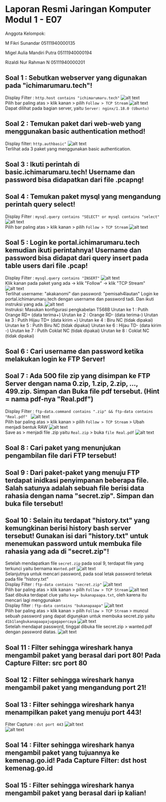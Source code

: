 # Laporan Resmi Jaringan Komputer Modul 1 - E07

Anggota Kelompok:

M Fikri Sunandar 05111940000135

Migel Aulia Mandiri Putra 05111940000194

Rizaldi Nur Rahman N 05111940000201

## Soal 1 : Sebutkan webserver yang digunakan pada "ichimarumaru.tech"!
Display Filter : ```http.host contains "ichimarumaru.tech"``` 
![alt text](https://github.com/migellamp/Jarkom-Modul-1-E07-2021/blob/main/images/soal%201a.jpg) <br />
Pilih bar paling atas > klik kanan > pilih ```Follow > TCP Stream```
![alt text](https://github.com/migellamp/Jarkom-Modul-1-E07-2021/blob/main/images/soal%201b.jpg) <br />
Dapat dilihat pada bagian server, yaitu ```Server: nginx/1.18.0 (Ubuntu)```

## Soal 2 : Temukan paket dari web-web yang menggunakan basic authentication method!
Display filter: ```http.authbasic"``` 
![alt text](https://github.com/migellamp/Jarkom-Modul-1-E07-2021/blob/main/images/soal%202.png) <br />
Terlihat ada 3 paket yang menggunakan basic authentication.

## Soal 3 : Ikuti perintah di basic.ichimarumaru.tech! Username dan password bisa didapatkan dari file .pcapng!

## Soal 4 : Temukan paket mysql yang mengandung perintah query select!
Display Filter : ```mysql.query contains "SELECT" or mysql contains "select"``` 
![alt text](https://github.com/migellamp/Jarkom-Modul-1-E07-2021/blob/main/images/soal%204a.jpg) <br />
Pilih bar paling atas > klik kanan > pilih ```Follow > TCP Stream```
![alt text](https://github.com/migellamp/Jarkom-Modul-1-E07-2021/blob/main/images/soal%204b.jpg) <br />

## Soal 5 : Login ke portal.ichimarumaru.tech kemudian ikuti perintahnya! Username dan password bisa didapat dari query insert pada table users dari file .pcap!
Display Filter : ```mysql.query contains "INSERT"``` 
![alt text](https://github.com/migellamp/Jarkom-Modul-1-E07-2021/blob/main/images/soal%205a.png) <br />
Klik kanan pada paket yang ada -> klik "Follow" -> klik "TCP Stream"
![alt text](https://github.com/migellamp/Jarkom-Modul-1-E07-2021/blob/main/images/soal%205b.png) <br />
Terlihat username: "akakanomi" dan password: "pemisah4lautan"
Login ke portal.ichimarumaru.tech dengan username dan password tadi. Dan ikuti instruksi yang ada.
![alt text](https://github.com/migellamp/Jarkom-Modul-1-E07-2021/blob/main/images/soal%205c.png) <br />
Instruksi: Masukan konfigurasi pengkabelan T568B
Urutan ke 1 : Putih Orange RD+ (data terima+)
Urutan ke 2 : Orange RD- (data terima-)
Urutan ke 3 : Putih Hijau TD+ (data kirim +)
Urutan ke 4 : Biru NC (tidak dipakai)
Urutan ke 5 : Putih Biru NC (tidak dipakai)
Urutan ke 6 : Hijau TD- (data kirim -)
Urutan ke 7 : Putih Coklat NC (tidak dipakai)
Urutan ke 8 : Coklat NC (tidak dipakai)

## Soal 6 : Cari username dan password ketika melakukan login ke FTP Server!

## Soal 7 : Ada 500 file zip yang disimpan ke FTP Server dengan nama 0.zip, 1.zip, 2.zip, ..., 499.zip. Simpan dan Buka file pdf tersebut. (Hint = nama pdf-nya "Real.pdf")
Display Filter : ```ftp-data.command contains ".zip" && ftp-data contains "Real.pdf" ``` 
![alt text](https://github.com/migellamp/Jarkom-Modul-1-E07-2021/blob/main/images/soal%207a.jpg) <br />
Pilih bar paling atas > klik kanan > pilih ```Follow > TCP Stream``` > Ubah menjadi bentuk RAW
![alt text](https://github.com/migellamp/Jarkom-Modul-1-E07-2021/blob/main/images/soal%207c.jpg) <br />
Save as > menjadi file .zip yaitu ```Real.zip``` > buka ```file Real.pdf```
![alt text](https://github.com/migellamp/Jarkom-Modul-1-E07-2021/blob/main/images/soal%207d.jpg) <br />

## Soal 8 : Cari paket yang menunjukan pengambilan file dari FTP tersebut!

## Soal 9 : Dari paket-paket yang menuju FTP terdapat inidkasi penyimpanan beberapa file. Salah satunya adalah sebuah file berisi data rahasia dengan nama "secret.zip". Simpan dan buka file tersebut!

## Soal 10 : Selain itu terdapat "history.txt" yang kemungkinan berisi history bash server tersebut! Gunakan isi dari "history.txt" untuk menemukan password untuk membuka file rahasia yang ada di "secret.zip"!
Setelah mendapatkan file ```secret.zip``` pada soal 9, terdapat file yang terkunci yaitu bernama ```Wanted.pdf```
![alt text](https://github.com/migellamp/Jarkom-Modul-1-E07-2021/blob/main/images/soal%2010a.jpg) <br />
Selanjutnya untuk mencari password, pada soal letak password terletak pada file “history.txt” <br />
Display Filter : ```ftp-data contains "secret.zip"```
![alt text](https://github.com/migellamp/Jarkom-Modul-1-E07-2021/blob/main/images/soal%2010b.jpg) <br />
Pilih bar paling atas > klik kanan > pilih ```Follow > TCP Stream```
![alt text](https://github.com/migellamp/Jarkom-Modul-1-E07-2021/blob/main/images/soal%2010c.jpg) <br />
Saat dibuka terdapat clue yaitu ```key= bukanapaapa.txt```, oleh karena itu mencari lagi menggunakan <br />
Display filter : ```ftp-data contains "bukanapaapa"```
![alt text](https://github.com/migellamp/Jarkom-Modul-1-E07-2021/blob/main/images/soal%2010d.jpg) <br />
Pilih bar paling atas > klik kanan > pilih ```Follow > TCP Stream``` > muncul sebuah password yang dapat digunakan untuk membuka secret.zip yaitu ```d1b1langbukanapaapajugagapercaya```
![alt text](https://github.com/migellamp/Jarkom-Modul-1-E07-2021/blob/main/images/soal%2010e.jpg) <br />
Setelah mendapat password, tinggal dibuka file secret.zip > wanted.pdf dengan password diatas.
![alt text](https://github.com/migellamp/Jarkom-Modul-1-E07-2021/blob/main/images/soal%2010f.jpg) <br />

## Soal 11 : Filter sehingga wireshark hanya mengambil paket yang berasal dari port 80! Pada Capture Filter: src port 80

## Soal 12 : Filter sehingga wireshark hanya mengambil paket yang mengandung port 21!

## Soal 13 : Filter sehingga wireshark hanya menampilkan paket yang menuju port 443!
Filter Capture : ```dst port 443```
![alt text](https://github.com/migellamp/Jarkom-Modul-1-E07-2021/blob/main/images/soal%2013.jpg) <br />
![alt text](https://github.com/migellamp/Jarkom-Modul-1-E07-2021/blob/main/images/soal%2013b.jpg) <br />

## Soal 14 : Filter sehingga wireshark hanya mengambil paket yang tujuannya ke kemenag.go.id! Pada Capture Filter: dst host kemenag.go.id

## Soal 15 : Filter sehingga wireshark hanya mengambil paket yang berasal dari ip kalian!
